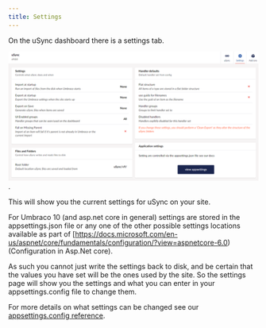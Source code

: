 ```yaml
---
title: Settings
---
```


On the uSync dashboard there is a settings tab. 

![settings](settings.png).

This will show you the current settings for uSync on your site. 

For Umbraco 10 (and asp.net core in general) settings are stored in the appsettings.json file or any one of the other possible settings locations available as part of [https://docs.microsoft.com/en-us/aspnet/core/fundamentals/configuration/?view=aspnetcore-6.0)(Configuration in Asp.Net core).

As such you cannot just write the settings back to disk, and be certain that the values you have set will be the ones used by the site. So the settings page will show you the settings and what you can enter in your appsettings.config file to change them. 

For more details on what settings can be changed see our [appsettings.config reference](../reference/config).
